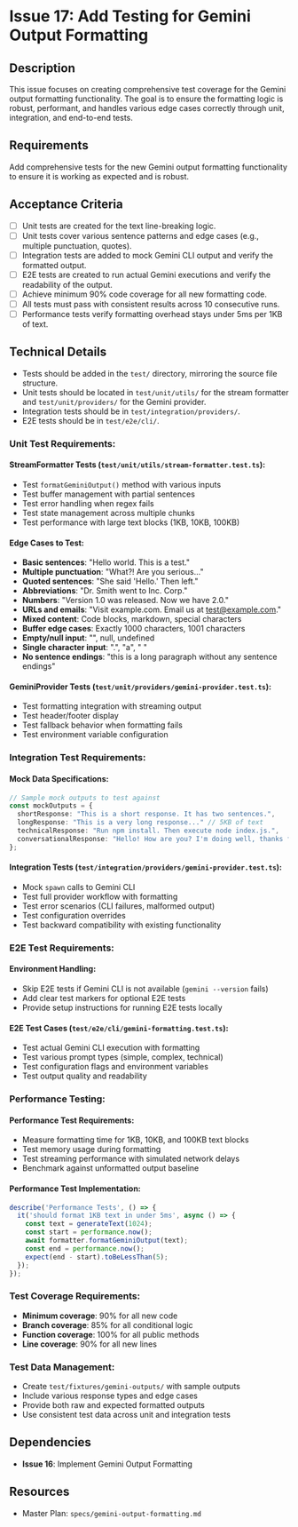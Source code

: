 # Issue 17: Add Testing for Gemini Output Formatting

## Description
This issue focuses on creating comprehensive test coverage for the Gemini output formatting functionality. The goal is to ensure the formatting logic is robust, performant, and handles various edge cases correctly through unit, integration, and end-to-end tests.

## Requirements
Add comprehensive tests for the new Gemini output formatting functionality to ensure it is working as expected and is robust.

## Acceptance Criteria
- [ ] Unit tests are created for the text line-breaking logic.
- [ ] Unit tests cover various sentence patterns and edge cases (e.g., multiple punctuation, quotes).
- [ ] Integration tests are added to mock Gemini CLI output and verify the formatted output.
- [ ] E2E tests are created to run actual Gemini executions and verify the readability of the output.
- [ ] Achieve minimum 90% code coverage for all new formatting code.
- [ ] All tests must pass with consistent results across 10 consecutive runs.
- [ ] Performance tests verify formatting overhead stays under 5ms per 1KB of text.

## Technical Details
- Tests should be added in the `test/` directory, mirroring the source file structure.
- Unit tests should be located in `test/unit/utils/` for the stream formatter and `test/unit/providers/` for the Gemini provider.
- Integration tests should be in `test/integration/providers/`.
- E2E tests should be in `test/e2e/cli/`.

### Unit Test Requirements:

#### StreamFormatter Tests (`test/unit/utils/stream-formatter.test.ts`):
- Test `formatGeminiOutput()` method with various inputs
- Test buffer management with partial sentences
- Test error handling when regex fails
- Test state management across multiple chunks
- Test performance with large text blocks (1KB, 10KB, 100KB)

#### Edge Cases to Test:
- **Basic sentences**: "Hello world. This is a test."
- **Multiple punctuation**: "What?! Are you serious..."
- **Quoted sentences**: "She said 'Hello.' Then left."
- **Abbreviations**: "Dr. Smith went to Inc. Corp."
- **Numbers**: "Version 1.0 was released. Now we have 2.0."
- **URLs and emails**: "Visit example.com. Email us at test@example.com."
- **Mixed content**: Code blocks, markdown, special characters
- **Buffer edge cases**: Exactly 1000 characters, 1001 characters
- **Empty/null input**: "", null, undefined
- **Single character input**: ".", "a", " "
- **No sentence endings**: "this is a long paragraph without any sentence endings"

#### GeminiProvider Tests (`test/unit/providers/gemini-provider.test.ts`):
- Test formatting integration with streaming output
- Test header/footer display
- Test fallback behavior when formatting fails
- Test environment variable configuration

### Integration Test Requirements:

#### Mock Data Specifications:
```typescript
// Sample mock outputs to test against
const mockOutputs = {
  shortResponse: "This is a short response. It has two sentences.",
  longResponse: "This is a very long response..." // 5KB of text
  technicalResponse: "Run npm install. Then execute node index.js.",
  conversationalResponse: "Hello! How are you? I'm doing well, thanks for asking."
};
```

#### Integration Tests (`test/integration/providers/gemini-provider.test.ts`):
- Mock `spawn` calls to Gemini CLI
- Test full provider workflow with formatting
- Test error scenarios (CLI failures, malformed output)
- Test configuration overrides
- Test backward compatibility with existing functionality

### E2E Test Requirements:

#### Environment Handling:
- Skip E2E tests if Gemini CLI is not available (`gemini --version` fails)
- Add clear test markers for optional E2E tests
- Provide setup instructions for running E2E tests locally

#### E2E Test Cases (`test/e2e/cli/gemini-formatting.test.ts`):
- Test actual Gemini CLI execution with formatting
- Test various prompt types (simple, complex, technical)
- Test configuration flags and environment variables
- Test output quality and readability

### Performance Testing:

#### Performance Test Requirements:
- Measure formatting time for 1KB, 10KB, and 100KB text blocks
- Test memory usage during formatting
- Test streaming performance with simulated network delays
- Benchmark against unformatted output baseline

#### Performance Test Implementation:
```typescript
describe('Performance Tests', () => {
  it('should format 1KB text in under 5ms', async () => {
    const text = generateText(1024);
    const start = performance.now();
    await formatter.formatGeminiOutput(text);
    const end = performance.now();
    expect(end - start).toBeLessThan(5);
  });
});
```

### Test Coverage Requirements:
- **Minimum coverage**: 90% for all new code
- **Branch coverage**: 85% for all conditional logic
- **Function coverage**: 100% for all public methods
- **Line coverage**: 90% for all new lines

### Test Data Management:
- Create `test/fixtures/gemini-outputs/` with sample outputs
- Include various response types and edge cases
- Provide both raw and expected formatted outputs
- Use consistent test data across unit and integration tests

## Dependencies
- **Issue 16**: Implement Gemini Output Formatting

## Resources
- Master Plan: `specs/gemini-output-formatting.md`

